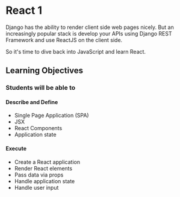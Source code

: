# React 1

Django has the ability to render client side web pages nicely. But an increasingly popular stack is develop your APIs using Django REST Framework and use ReactJS on the client side.

So it's time to dive back into JavaScript and learn React.

## Learning Objectives

### Students will be able to

#### Describe and Define

- Single Page Application (SPA)
- JSX
- React Components
- Application state

#### Execute

- Create a React application
- Render React elements
- Pass data via props
- Handle application state
- Handle user input
